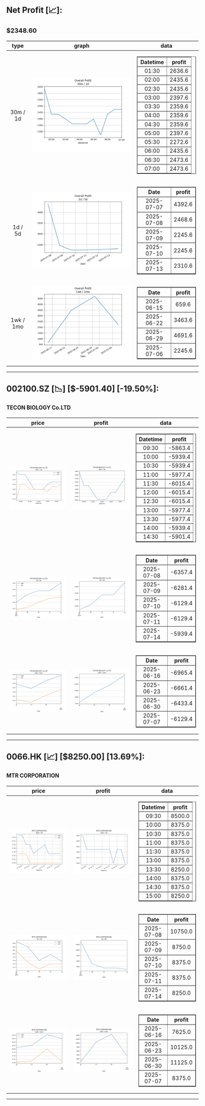 ## Net Profit [📈]:
### $2348.60
|type|graph|data|
|:---:|:---:|:---:|
|30m / 1d|![net_profit](image/overall_30m-1d.png)|<table border="1" class="dataframe"> <thead> <tr style="text-align: center;"> <th>Datetime</th> <th>profit</th> </tr> </thead> <tbody> <tr> <td>01:30</td> <td>2636.6</td> </tr> <tr> <td>02:00</td> <td>2435.6</td> </tr> <tr> <td>02:30</td> <td>2435.6</td> </tr> <tr> <td>03:00</td> <td>2397.6</td> </tr> <tr> <td>03:30</td> <td>2359.6</td> </tr> <tr> <td>04:00</td> <td>2359.6</td> </tr> <tr> <td>04:30</td> <td>2359.6</td> </tr> <tr> <td>05:00</td> <td>2397.6</td> </tr> <tr> <td>05:30</td> <td>2272.6</td> </tr> <tr> <td>06:00</td> <td>2435.6</td> </tr> <tr> <td>06:30</td> <td>2473.6</td> </tr> <tr> <td>07:00</td> <td>2473.6</td> </tr> </tbody></table>|
|1d / 5d|![net_profit](image/overall_1d-5d.png)|<table border="1" class="dataframe"> <thead> <tr style="text-align: center;"> <th>Date</th> <th>profit</th> </tr> </thead> <tbody> <tr> <td>2025-07-07</td> <td>4392.6</td> </tr> <tr> <td>2025-07-08</td> <td>2468.6</td> </tr> <tr> <td>2025-07-09</td> <td>2245.6</td> </tr> <tr> <td>2025-07-10</td> <td>2245.6</td> </tr> <tr> <td>2025-07-13</td> <td>2310.6</td> </tr> </tbody></table>|
|1wk / 1mo|![net_profit](image/overall_1wk-1mo.png)|<table border="1" class="dataframe"> <thead> <tr style="text-align: center;"> <th>Date</th> <th>profit</th> </tr> </thead> <tbody> <tr> <td>2025-06-15</td> <td>659.6</td> </tr> <tr> <td>2025-06-22</td> <td>3463.6</td> </tr> <tr> <td>2025-06-29</td> <td>4691.6</td> </tr> <tr> <td>2025-07-06</td> <td>2245.6</td> </tr> </tbody></table>|
---
## 002100.SZ [📉] [$-5901.40] [-19.50%]:
#### TECON BIOLOGY Co.LTD
|price|profit|data|
|:---:|:---:|:---:|
|![price](image/002100.SZ_30m-1d_price.png)|![profit](image/002100.SZ_30m-1d_profit.png)|<table border="1" class="dataframe"> <thead> <tr style="text-align: center;"> <th>Datetime</th> <th>profit</th> </tr> </thead> <tbody> <tr> <td>09:30</td> <td>-5863.4</td> </tr> <tr> <td>10:00</td> <td>-5939.4</td> </tr> <tr> <td>10:30</td> <td>-5939.4</td> </tr> <tr> <td>11:00</td> <td>-5977.4</td> </tr> <tr> <td>11:30</td> <td>-6015.4</td> </tr> <tr> <td>12:00</td> <td>-6015.4</td> </tr> <tr> <td>12:30</td> <td>-6015.4</td> </tr> <tr> <td>13:00</td> <td>-5977.4</td> </tr> <tr> <td>13:30</td> <td>-5977.4</td> </tr> <tr> <td>14:00</td> <td>-5939.4</td> </tr> <tr> <td>14:30</td> <td>-5901.4</td> </tr> </tbody></table>|
|![price](image/002100.SZ_1d-5d_price.png)|![profit](image/002100.SZ_1d-5d_profit.png)|<table border="1" class="dataframe"> <thead> <tr style="text-align: center;"> <th>Date</th> <th>profit</th> </tr> </thead> <tbody> <tr> <td>2025-07-08</td> <td>-6357.4</td> </tr> <tr> <td>2025-07-09</td> <td>-6281.4</td> </tr> <tr> <td>2025-07-10</td> <td>-6129.4</td> </tr> <tr> <td>2025-07-11</td> <td>-6129.4</td> </tr> <tr> <td>2025-07-14</td> <td>-5939.4</td> </tr> </tbody></table>|
|![price](image/002100.SZ_1wk-1mo_price.png)|![profit](image/002100.SZ_1wk-1mo_profit.png)|<table border="1" class="dataframe"> <thead> <tr style="text-align: center;"> <th>Date</th> <th>profit</th> </tr> </thead> <tbody> <tr> <td>2025-06-16</td> <td>-6965.4</td> </tr> <tr> <td>2025-06-23</td> <td>-6661.4</td> </tr> <tr> <td>2025-06-30</td> <td>-6433.4</td> </tr> <tr> <td>2025-07-07</td> <td>-6129.4</td> </tr> </tbody></table>|
---
## 0066.HK [📈] [$8250.00] [13.69%]:
#### MTR CORPORATION
|price|profit|data|
|:---:|:---:|:---:|
|![price](image/0066.HK_30m-1d_price.png)|![profit](image/0066.HK_30m-1d_profit.png)|<table border="1" class="dataframe"> <thead> <tr style="text-align: center;"> <th>Datetime</th> <th>profit</th> </tr> </thead> <tbody> <tr> <td>09:30</td> <td>8500.0</td> </tr> <tr> <td>10:00</td> <td>8375.0</td> </tr> <tr> <td>10:30</td> <td>8375.0</td> </tr> <tr> <td>11:00</td> <td>8375.0</td> </tr> <tr> <td>11:30</td> <td>8375.0</td> </tr> <tr> <td>13:00</td> <td>8375.0</td> </tr> <tr> <td>13:30</td> <td>8250.0</td> </tr> <tr> <td>14:00</td> <td>8375.0</td> </tr> <tr> <td>14:30</td> <td>8375.0</td> </tr> <tr> <td>15:00</td> <td>8250.0</td> </tr> </tbody></table>|
|![price](image/0066.HK_1d-5d_price.png)|![profit](image/0066.HK_1d-5d_profit.png)|<table border="1" class="dataframe"> <thead> <tr style="text-align: center;"> <th>Date</th> <th>profit</th> </tr> </thead> <tbody> <tr> <td>2025-07-08</td> <td>10750.0</td> </tr> <tr> <td>2025-07-09</td> <td>8750.0</td> </tr> <tr> <td>2025-07-10</td> <td>8375.0</td> </tr> <tr> <td>2025-07-11</td> <td>8375.0</td> </tr> <tr> <td>2025-07-14</td> <td>8250.0</td> </tr> </tbody></table>|
|![price](image/0066.HK_1wk-1mo_price.png)|![profit](image/0066.HK_1wk-1mo_profit.png)|<table border="1" class="dataframe"> <thead> <tr style="text-align: center;"> <th>Date</th> <th>profit</th> </tr> </thead> <tbody> <tr> <td>2025-06-16</td> <td>7625.0</td> </tr> <tr> <td>2025-06-23</td> <td>10125.0</td> </tr> <tr> <td>2025-06-30</td> <td>11125.0</td> </tr> <tr> <td>2025-07-07</td> <td>8375.0</td> </tr> </tbody></table>|
---
